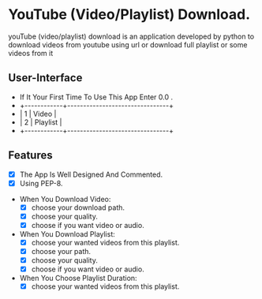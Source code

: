# YouTube (Video/Playlist) Download.
youTube (video/playlist) download is an application developed by python to download videos from youtube using url or download full playlist or some videos from it


## User-Interface

- If It Your First Time To Use This App Enter 0.0 .
- +------------+--------------------------------+
- |     1      |             Video              |
- |     2      |            Playlist            |
- +------------+--------------------------------+

## Features
  - [x] The App Is Well Designed And Commented.
  - [x] Using PEP-8.

  - When You Download Video:
    - [x] choose your download path.
    - [x] choose your quality.
    - [x] choose if you want video or audio.
  
  - When You Download Playlist:
    - [x] choose your wanted videos from this playlist.
    - [x] choose your path.
    - [x] choose your quality.
    - [x] choose if you want video or audio.
  
  - When You Choose Playlist Duration:
    - [x] choose your wanted videos from this playlist. 
